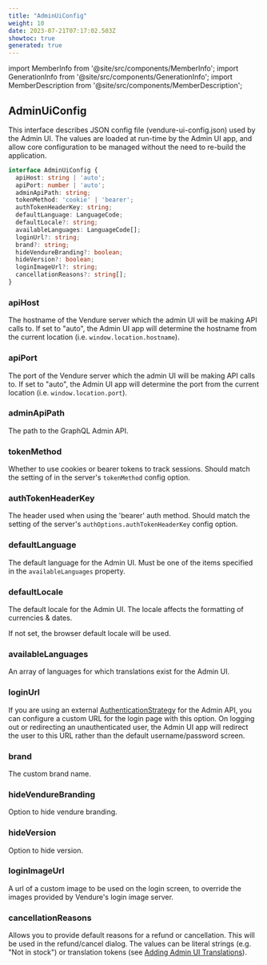 ```yaml
---
title: "AdminUiConfig"
weight: 10
date: 2023-07-21T07:17:02.503Z
showtoc: true
generated: true
---
```

<!-- This file was generated from the Vendure source. Do not modify. Instead, re-run the "docs:build" script -->
import MemberInfo from '@site/src/components/MemberInfo';
import GenerationInfo from '@site/src/components/GenerationInfo';
import MemberDescription from '@site/src/components/MemberDescription';


## AdminUiConfig

<GenerationInfo sourceFile="packages/common/src/shared-types.ts" sourceLine="214" packageName="@vendure/common" />

This interface describes JSON config file (vendure-ui-config.json) used by the Admin UI.
The values are loaded at run-time by the Admin UI app, and allow core configuration to be
managed without the need to re-build the application.

```ts title="Signature"
interface AdminUiConfig {
  apiHost: string | 'auto';
  apiPort: number | 'auto';
  adminApiPath: string;
  tokenMethod: 'cookie' | 'bearer';
  authTokenHeaderKey: string;
  defaultLanguage: LanguageCode;
  defaultLocale?: string;
  availableLanguages: LanguageCode[];
  loginUrl?: string;
  brand?: string;
  hideVendureBranding?: boolean;
  hideVersion?: boolean;
  loginImageUrl?: string;
  cancellationReasons?: string[];
}
```

<div className="members-wrapper">

### apiHost

<MemberInfo kind="property" type="string | 'auto'" default="'http://localhost'"   />

The hostname of the Vendure server which the admin UI will be making API calls
to. If set to "auto", the Admin UI app will determine the hostname from the
current location (i.e. `window.location.hostname`).
### apiPort

<MemberInfo kind="property" type="number | 'auto'" default="3000"   />

The port of the Vendure server which the admin UI will be making API calls
to. If set to "auto", the Admin UI app will determine the port from the
current location (i.e. `window.location.port`).
### adminApiPath

<MemberInfo kind="property" type="string" default="'admin-api'"   />

The path to the GraphQL Admin API.
### tokenMethod

<MemberInfo kind="property" type="'cookie' | 'bearer'" default="'cookie'"   />

Whether to use cookies or bearer tokens to track sessions.
Should match the setting of in the server's `tokenMethod` config
option.
### authTokenHeaderKey

<MemberInfo kind="property" type="string" default="'vendure-auth-token'"   />

The header used when using the 'bearer' auth method. Should match the
setting of the server's `authOptions.authTokenHeaderKey` config
option.
### defaultLanguage

<MemberInfo kind="property" type="<a href='/docs/reference/typescript-api/common/language-code#languagecode'>LanguageCode</a>" default="<a href='/docs/reference/typescript-api/common/language-code#languagecode'>LanguageCode</a>.en"   />

The default language for the Admin UI. Must be one of the
items specified in the `availableLanguages` property.
### defaultLocale

<MemberInfo kind="property" type="string"   />

The default locale for the Admin UI. The locale affects the formatting of
currencies & dates.

If not set, the browser default locale will be used.
### availableLanguages

<MemberInfo kind="property" type="<a href='/docs/reference/typescript-api/common/language-code#languagecode'>LanguageCode</a>[]"   />

An array of languages for which translations exist for the Admin UI.
### loginUrl

<MemberInfo kind="property" type="string"   />

If you are using an external <a href='/docs/reference/typescript-api/auth/authentication-strategy#authenticationstrategy'>AuthenticationStrategy</a> for the Admin API, you can configure
a custom URL for the login page with this option. On logging out or redirecting an unauthenticated
user, the Admin UI app will redirect the user to this URL rather than the default username/password
screen.
### brand

<MemberInfo kind="property" type="string"   />

The custom brand name.
### hideVendureBranding

<MemberInfo kind="property" type="boolean" default="false"   />

Option to hide vendure branding.
### hideVersion

<MemberInfo kind="property" type="boolean" default="false"   />

Option to hide version.
### loginImageUrl

<MemberInfo kind="property" type="string"  since="1.9.0"  />

A url of a custom image to be used on the login screen, to override the images provided by Vendure's login image server.
### cancellationReasons

<MemberInfo kind="property" type="string[]" default="['order.cancel-reason-customer-request', 'order.cancel-reason-not-available']"  since="1.5.0"  />

Allows you to provide default reasons for a refund or cancellation. This will be used in the
refund/cancel dialog. The values can be literal strings (e.g. "Not in stock") or translation
tokens (see [Adding Admin UI Translations](/docs/plugins/extending-the-admin-ui/adding-ui-translations/)).


</div>
